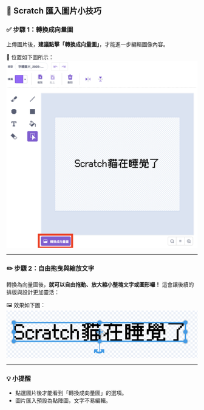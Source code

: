 ## 🔧 Scratch 匯入圖片小技巧

### ✅ 步驟 1：轉換成向量圖

上傳圖片後，**建議點擊「轉換成向量圖」**，才能進一步編輯圖像內容。

📌 位置如下圖所示：
![轉換成向量圖](public/images/convert.png)

---

### ✏️ 步驟 2：自由拖曳與縮放文字

轉換為向量圖後，**就可以自由拖動、放大縮小整塊文字或圖形囉！**
這會讓後續的排版與設計更加靈活：

🖼️ 效果如下圖：
![拖曳與縮放](public/images/edit_text.png)

---

### 💡 小提醒

- 點選圖片後才能看到「轉換成向量圖」的選項。
- 圖片匯入預設為點陣圖，文字不易編輯。
